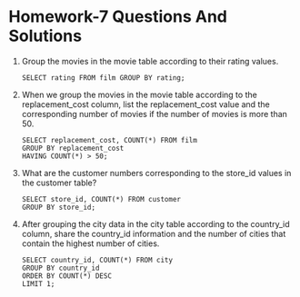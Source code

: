 # Homework-7 Questions And Solutions

1. Group the movies in the movie table according to their rating values.
    ```
   SELECT rating FROM film GROUP BY rating;
    ```

2. When we group the movies in the movie table according to the replacement_cost column, list the replacement_cost value and the corresponding number of movies if the number of movies is more than 50.
    ```
    SELECT replacement_cost, COUNT(*) FROM film 
    GROUP BY replacement_cost
    HAVING COUNT(*) > 50;
    ```

3. What are the customer numbers corresponding to the store_id values in the customer table?

    ```
    SELECT store_id, COUNT(*) FROM customer
    GROUP BY store_id;
    ```

6. After grouping the city data in the city table according to the country_id column, share the country_id information and the number of cities that contain the highest number of cities.

    ```
    SELECT country_id, COUNT(*) FROM city
    GROUP BY country_id
    ORDER BY COUNT(*) DESC
    LIMIT 1;
    ```

